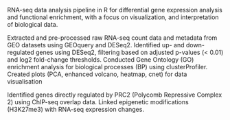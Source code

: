 RNA-seq data analysis pipeline in R for differential gene expression analysis and functional enrichment, with a focus on visualization, and interpretation of biological data.

Extracted and pre-processed raw RNA-seq count data and metadata from GEO datasets using GEOquery and DESeq2.
Identified up- and down-regulated genes using DESeq2, filtering based on adjusted p-values (< 0.01) and log2 fold-change thresholds.
Conducted Gene Ontology (GO) enrichment analysis for biological processes (BP) using clusterProfiler.
Created plots (PCA, enhanced volcano, heatmap, cnet) for data visualisation

Identified genes directly regulated by PRC2 (Polycomb Repressive Complex 2) using ChIP-seq overlap data.
Linked epigenetic modifications (H3K27me3) with RNA-seq expression changes.
